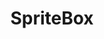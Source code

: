 ---
title: SpriteBox
developer: Lightbot Inc
image: SpriteBox.jpg
link: http://www.spritebox.com/
ios: https://itunes.apple.com/us/app/light-bot/id1270538471
android: https://play.google.com/store/apps/details?id=com.spritebox.coding
flash: http://spritebox.com/flash.html
---